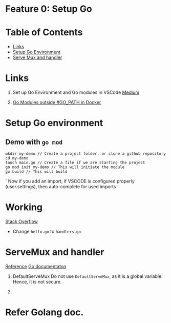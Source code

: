 
# Feature 0: Setup Go

# Table of Contents

- [Links](#links)
- [Setup Go Environment](#setup-go-environment)
- [Serve Mux and handler](#servermux-and-handler)


# Links
1. Set up Go Environment and Go modules in VSCode
[Medium](https://rominirani.com/setup-go-development-environment-with-visual-studio-code-7ea5d643a51a)

2. [Go Modules outside #GO_PATH in Docker](https://devandchill.com/posts/2019/03/go-modules-working-outside-gopath/)

# Setup Go environment

## Demo with `go mod`

    mkdir my-demo // Create a project folder, or clone a github repository    
    cd my-demo
    touch main.go // Create a file if we are starting the project
    go mod init my-demo // This will initiate the module
    go build // This will build
`
Now if you add an import, if VSCODE is configured properly (user.settings), then auto-complete for used imports

# Working
[Stack Overflow](https://stackoverflow.com/questions/60680470/could-not-import-local-modules-in-golang/60681078#60681078)
- Change `hello.go` to `handlers.go`


# ServeMux and handler

[Reference](https://www.alexedwards.net/blog/a-recap-of-request-handling)
[Go documentaton]()
1. DefaultServeMux
Do not use `DefaultServeMux`, as it is a global variable. Hence, it is not secure.

2.


# Refer Golang doc.

